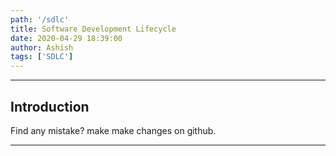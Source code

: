 ```yaml
---
path: '/sdlc'
title: Software Development Lifecycle
date: 2020-04-29 18:39:00
author: Ashish
tags: ['SDLC']
---
```

***
## Introduction




Find any mistake? make make changes on github.
***

